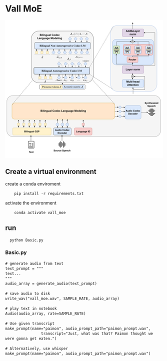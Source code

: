 # Vall MoE
![](./fig/vallmoe.png)
## Create a virtual environment
create a conda enviroment 
```
    pip install -r requirements.txt
```

activate the environment
```
    conda activate vall_moe
```

## run
```
  python Basic.py 

```
### Basic.py
```
# generate audio from text
text_prompt = """
text...
"""
audio_array = generate_audio(text_prompt)

# save audio to disk
write_wav("vall_moe.wav", SAMPLE_RATE, audio_array)

# play text in notebook
Audio(audio_array, rate=SAMPLE_RATE)

# Use given transcript
make_prompt(name="paimon", audio_prompt_path="paimon_prompt.wav",
                transcript="Just, what was that? Paimon thought we were gonna get eaten.")

# Alternatively, use whisper
make_prompt(name="paimon", audio_prompt_path="paimon_prompt.wav")

```



